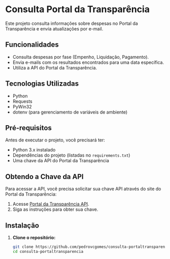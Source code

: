 # Consulta Portal da Transparência

Este projeto consulta informações sobre despesas no Portal da Transparência e envia atualizações por e-mail.

## Funcionalidades

- Consulta despesas por fase (Empenho, Liquidação, Pagamento).
- Envia e-mails com os resultados encontrados para uma data específica.
- Utiliza a API do Portal da Transparência.

## Tecnologias Utilizadas

- Python
- Requests
- PyWin32
- dotenv (para gerenciamento de variáveis de ambiente)

## Pré-requisitos

Antes de executar o projeto, você precisará ter:

- Python 3.x instalado
- Dependências do projeto (listadas no `requirements.txt`)
- Uma chave da API do Portal da Transparência

## Obtendo a Chave da API

Para acessar a API, você precisa solicitar sua chave API através do site do Portal da Transparência:

1. Acesse [Portal da Transparência API](https://api.portaldatransparencia.gov.br/swagger-ui/index.html).
2. Siga as instruções para obter sua chave.

## Instalação

1. **Clone o repositório:**

   ```bash
   git clone https://github.com/pedrovcgomes/consulta-portaltransparencia.git
   cd consulta-portaltransparencia
